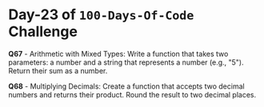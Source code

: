 # Day-23 of `100-Days-Of-Code` Challenge

**Q67** - Arithmetic with Mixed Types: Write a function that takes two parameters: a number and a string that represents a number (e.g., "5"). Return their sum as a number.

**Q68** - Multiplying Decimals: Create a function that accepts two decimal numbers and returns their product. Round the result to two decimal places.

 
 
 


 